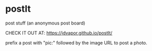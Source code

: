 # postIt
post stuff
(an anonymous post board)

CHECK IT OUT AT: https://jdvapor.github.io/postIt/

prefix a post with "pic:" followed by the image URL to post a photo.


